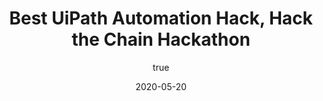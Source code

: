 ---
author:
  name: "Jatin Dehmiwal"
date: 2020-05-20
title: Best UiPath Automation Hack, Hack the Chain Hackathon
eventname: MLH
eventlocation:
weight: 10
---